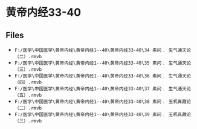 # 黄帝内经33-40

## Files

- `F:/医学\中国医学\黄帝内经\黄帝内经1--40\黄帝内经33-40\34 素问﹒ 生气通天论（二）.rmvb`
- `F:/医学\中国医学\黄帝内经\黄帝内经1--40\黄帝内经33-40\35 素问﹒ 生气通天论（三）.rmvb`
- `F:/医学\中国医学\黄帝内经\黄帝内经1--40\黄帝内经33-40\36 素问﹒ 生气通天论（四）.rmvb`
- `F:/医学\中国医学\黄帝内经\黄帝内经1--40\黄帝内经33-40\37 素问﹒ 生气通天论（五）.rmvb`
- `F:/医学\中国医学\黄帝内经\黄帝内经1--40\黄帝内经33-40\38 素问﹒ 玉机真藏论（二）.rmvb`
- `F:/医学\中国医学\黄帝内经\黄帝内经1--40\黄帝内经33-40\39 素问﹒ 玉机真藏论（三）.rmvb`
